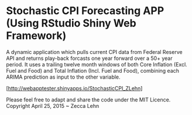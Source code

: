 # Stochastic CPI Forecasting APP (Using RStudio Shiny Web Framework)

A dynamic application which pulls current CPI data from Federal Reserve API and returns play-back forcasts one year forward over a 50+ year period. It uses a trailing twelve month windows of both Core Inflation (Excl. Fuel and Food) and Total Inflation (Incl. Fuel and Food), combining each ARIMA prediction as input to the other variable. 

[http://webapptester.shinyapps.io/StochasticCPI_ZLehn]

Please feel free to adapt and share the code under the MIT Licence. Copyright April 25, 2015 ~ Zecca Lehn


